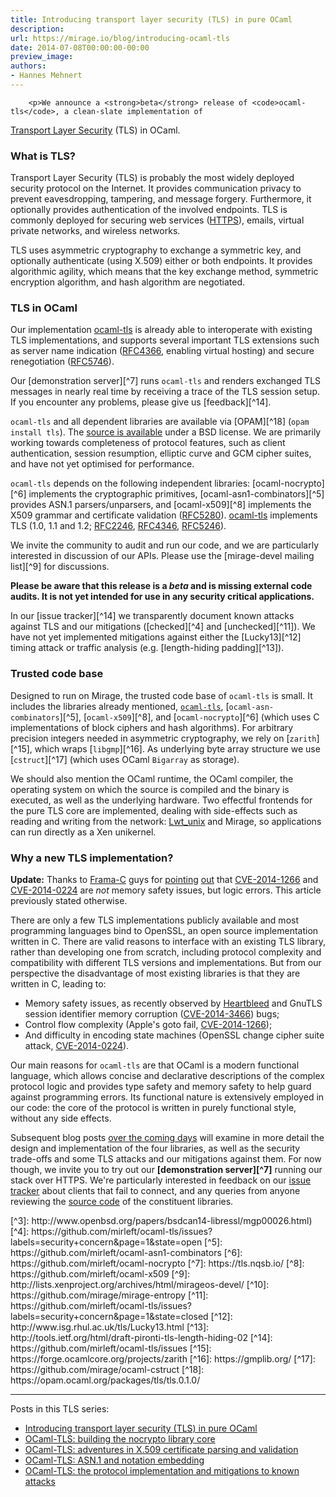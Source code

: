 ```yaml
---
title: Introducing transport layer security (TLS) in pure OCaml
description:
url: https://mirage.io/blog/introducing-ocaml-tls
date: 2014-07-08T00:00:00-00:00
preview_image:
authors:
- Hannes Mehnert
---
```



        <p>We announce a <strong>beta</strong> release of <code>ocaml-tls</code>, a clean-slate implementation of
<a href="https://en.wikipedia.org/wiki/Transport_Layer_Security">Transport Layer Security</a> (TLS) in
OCaml.</p>
<h3>What is TLS?</h3>
<p>Transport Layer Security (TLS) is probably the most widely deployed
security protocol on the Internet. It provides communication privacy
to prevent eavesdropping, tampering, and message forgery. Furthermore,
it optionally provides authentication of the involved endpoints. TLS
is commonly deployed for securing web services (<a href="http://tools.ietf.org/html/rfc2818">HTTPS</a>), emails,
virtual private networks, and wireless networks.</p>
<p>TLS uses asymmetric cryptography to exchange a symmetric key, and
optionally authenticate (using X.509) either or both endpoints. It
provides algorithmic agility, which means that the key exchange
method, symmetric encryption algorithm, and hash algorithm are
negotiated.</p>
<h3>TLS in OCaml</h3>
<p>Our implementation <a href="https://github.com/mirleft/ocaml-tls">ocaml-tls</a> is already able to interoperate with
existing TLS implementations, and supports several important TLS extensions
such as server name indication (<a href="https://tools.ietf.org/html/rfc4366">RFC4366</a>, enabling virtual hosting)
and secure renegotiation (<a href="https://tools.ietf.org/html/rfc5746">RFC5746</a>).</p>
<p>Our [demonstration server][^7] runs <code>ocaml-tls</code> and renders exchanged
TLS messages in nearly real time by receiving a trace of the TLS
session setup. If you encounter any problems, please give us [feedback][^14].</p>
<p><code>ocaml-tls</code> and all dependent libraries are available via [OPAM][^18] (<code>opam install tls</code>). The <a href="https://github.com/mirleft/ocaml-tls">source is available</a>
under a BSD license. We are primarily working towards completeness of
protocol features, such as client authentication, session resumption, elliptic curve and GCM
cipher suites, and have not yet optimised for performance.</p>
<p><code>ocaml-tls</code> depends on the following independent libraries: [ocaml-nocrypto][^6] implements the
cryptographic primitives, [ocaml-asn1-combinators][^5] provides ASN.1 parsers/unparsers, and
[ocaml-x509][^8] implements the X509 grammar and certificate validation (<a href="https://tools.ietf.org/html/rfc5280">RFC5280</a>). <a href="https://github.com/mirleft/ocaml-tls">ocaml-tls</a> implements TLS (1.0, 1.1 and 1.2; <a href="https://tools.ietf.org/html/rfc2246">RFC2246</a>,
<a href="https://tools.ietf.org/html/rfc4346">RFC4346</a>, <a href="https://tools.ietf.org/html/rfc5246">RFC5246</a>).</p>
<p>We invite the community to audit and run our code, and we are particularly interested in discussion of our APIs.
Please use the [mirage-devel mailing list][^9] for discussions.</p>
<p><strong>Please be aware that this release is a <em>beta</em> and is missing external code audits.
It is not yet intended for use in any security critical applications.</strong></p>
<p>In our [issue tracker][^14] we transparently document known attacks against TLS and our mitigations
([checked][^4] and [unchecked][^11]).
We have not yet implemented mitigations against either the
[Lucky13][^12] timing attack or traffic analysis (e.g. [length-hiding padding][^13]).</p>
<h3>Trusted code base</h3>
<p>Designed to run on Mirage, the trusted code base of <code>ocaml-tls</code> is small. It includes the libraries already mentioned,
<a href="https://github.com/mirleft/ocaml-tls"><code>ocaml-tls</code></a>, [<code>ocaml-asn-combinators</code>][^5], [<code>ocaml-x509</code>][^8],
and [<code>ocaml-nocrypto</code>][^6] (which uses C implementations of block
ciphers and hash algorithms). For arbitrary precision integers needed in
asymmetric cryptography, we rely on [<code>zarith</code>][^15], which wraps
[<code>libgmp</code>][^16]. As underlying byte array structure we use
[<code>cstruct</code>][^17] (which uses OCaml <code>Bigarray</code> as storage).</p>
<p>We should also mention the OCaml runtime, the OCaml compiler, the
operating system on which the source is compiled and the binary is executed, as
well as the underlying hardware. Two effectful frontends for
the pure TLS core are implemented, dealing
with side-effects such as reading and writing from the network: <a href="http://ocsigen.org/lwt/api/Lwt_unix">Lwt_unix</a> and
Mirage, so applications can run directly as a Xen unikernel.</p>
<h3>Why a new TLS implementation?</h3>
<p><strong>Update:</strong>
Thanks to <a href="http://frama-c.com/">Frama-C</a> guys for <a href="https://twitter.com/spun_off/status/486535304426188800">pointing</a> <a href="https://twitter.com/spun_off/status/486536572792090626">out</a>
that <a href="https://cve.mitre.org/cgi-bin/cvename.cgi?name=CVE-2014-1266">CVE-2014-1266</a> and <a href="https://cve.mitre.org/cgi-bin/cvename.cgi?name=CVE-2014-0224">CVE-2014-0224</a> are <em>not</em> memory safety issues, but
logic errors. This article previously stated otherwise.</p>
<p>There are only a few TLS implementations publicly available and most
programming languages bind to OpenSSL, an open source implementation written
in C. There are valid reasons to interface with an existing TLS library,
rather than developing one from scratch, including protocol complexity and
compatibility with different TLS versions and implementations. But from our
perspective the disadvantage of most existing libraries is that they
are written in C, leading to:</p>
<ul>
<li>Memory safety issues, as recently observed by <a href="https://en.wikipedia.org/wiki/Heartbleed">Heartbleed</a> and GnuTLS
session identifier memory corruption (<a href="https://cve.mitre.org/cgi-bin/cvename.cgi?name=CVE-2014-3466">CVE-2014-3466</a>) bugs;
</li>
<li>Control flow complexity (Apple's goto fail, <a href="https://cve.mitre.org/cgi-bin/cvename.cgi?name=CVE-2014-1266">CVE-2014-1266</a>);
</li>
<li>And difficulty in encoding state machines (OpenSSL change cipher suite
attack, <a href="https://cve.mitre.org/cgi-bin/cvename.cgi?name=CVE-2014-0224">CVE-2014-0224</a>).
</li>
</ul>
<p>Our main reasons for <code>ocaml-tls</code> are that OCaml is a modern functional
language, which allows concise and declarative descriptions of the
complex protocol logic and provides type safety and memory safety to help
guard against programming errors. Its functional nature is extensively
employed in our code: the core of the protocol is written in purely
functional style, without any side effects.</p>
<p>Subsequent blog posts <a href="https://github.com/mirage/mirage/issues/257">over the coming
days</a> will examine in more detail
the design and implementation of the four libraries, as well as the security
trade-offs and some TLS attacks and our mitigations against them.  For now
though, we invite you to try out our <strong>[demonstration server][^7]</strong>
running our stack over HTTPS.  We're particularly interested in feedback on our <a href="https://github.com/mirleft/ocaml-tls">issue tracker</a> about
clients that fail to connect, and any queries from anyone reviewing the <a href="https://github.com/mirleft/">source code</a>
of the constituent libraries.</p>
<p>[^3]: http://www.openbsd.org/papers/bsdcan14-libressl/mgp00026.html)
[^4]: https://github.com/mirleft/ocaml-tls/issues?labels=security+concern&amp;page=1&amp;state=open
[^5]: https://github.com/mirleft/ocaml-asn1-combinators
[^6]: https://github.com/mirleft/ocaml-nocrypto
[^7]: https://tls.nqsb.io/
[^8]: https://github.com/mirleft/ocaml-x509
[^9]: http://lists.xenproject.org/archives/html/mirageos-devel/
[^10]: https://github.com/mirage/mirage-entropy
[^11]: https://github.com/mirleft/ocaml-tls/issues?labels=security+concern&amp;page=1&amp;state=closed
[^12]: http://www.isg.rhul.ac.uk/tls/Lucky13.html
[^13]: http://tools.ietf.org/html/draft-pironti-tls-length-hiding-02
[^14]: https://github.com/mirleft/ocaml-tls/issues
[^15]: https://forge.ocamlcore.org/projects/zarith
[^16]: https://gmplib.org/
[^17]: https://github.com/mirage/ocaml-cstruct
[^18]: https://opam.ocaml.org/packages/tls/tls.0.1.0/</p>
<hr/>
<p>Posts in this TLS series:</p>
<ul>
<li><a href="http://mirage.io/blog/introducing-ocaml-tls">Introducing transport layer security (TLS) in pure OCaml</a>
</li>
<li><a href="http://mirage.io/blog/introducing-nocrypto">OCaml-TLS: building the nocrypto library core</a>
</li>
<li><a href="http://mirage.io/blog/introducing-x509">OCaml-TLS: adventures in X.509 certificate parsing and validation</a>
</li>
<li><a href="http://mirage.io/blog/introducing-asn1">OCaml-TLS: ASN.1 and notation embedding</a>
</li>
<li><a href="http://mirage.io/blog/ocaml-tls-api-internals-attacks-mitigation">OCaml-TLS: the protocol implementation and mitigations to known attacks</a>
</li>
</ul>

      
